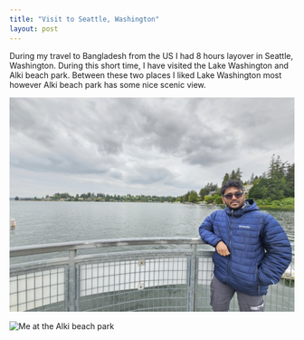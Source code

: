 ```yaml
---
title: "Visit to Seattle, Washington"
layout: post
---
```


During my travel to Bangladesh from the US I had 8 hours layover in Seattle, Washington. During this short time, I have visited the Lake Washington and Alki beach park. Between these two places I liked Lake Washington most however Alki beach park has some nice scenic view.

![Me at the Lake Washington](images/LW.JPEG)

![Me at the Alki beach park](images/ABP.JPEG)

